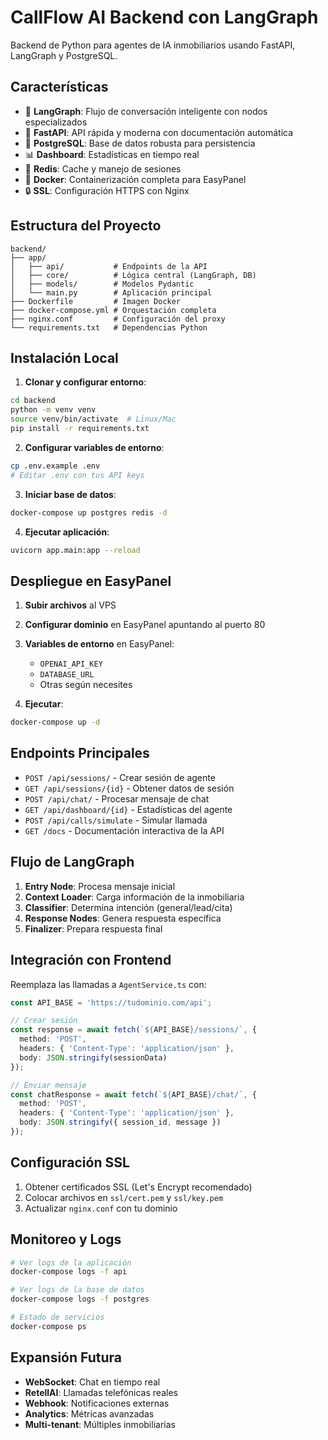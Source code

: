 
# CallFlow AI Backend con LangGraph

Backend de Python para agentes de IA inmobiliarios usando FastAPI, LangGraph y PostgreSQL.

## Características

- 🤖 **LangGraph**: Flujo de conversación inteligente con nodos especializados
- 🚀 **FastAPI**: API rápida y moderna con documentación automática
- 🐘 **PostgreSQL**: Base de datos robusta para persistencia
- 📊 **Dashboard**: Estadísticas en tiempo real
- 🔄 **Redis**: Cache y manejo de sesiones
- 🐳 **Docker**: Containerización completa para EasyPanel
- 🔒 **SSL**: Configuración HTTPS con Nginx

## Estructura del Proyecto

```
backend/
├── app/
│   ├── api/           # Endpoints de la API
│   ├── core/          # Lógica central (LangGraph, DB)
│   ├── models/        # Modelos Pydantic
│   └── main.py        # Aplicación principal
├── Dockerfile         # Imagen Docker
├── docker-compose.yml # Orquestación completa
├── nginx.conf         # Configuración del proxy
└── requirements.txt   # Dependencias Python
```

## Instalación Local

1. **Clonar y configurar entorno**:
```bash
cd backend
python -m venv venv
source venv/bin/activate  # Linux/Mac
pip install -r requirements.txt
```

2. **Configurar variables de entorno**:
```bash
cp .env.example .env
# Editar .env con tus API keys
```

3. **Iniciar base de datos**:
```bash
docker-compose up postgres redis -d
```

4. **Ejecutar aplicación**:
```bash
uvicorn app.main:app --reload
```

## Despliegue en EasyPanel

1. **Subir archivos** al VPS
2. **Configurar dominio** en EasyPanel apuntando al puerto 80
3. **Variables de entorno** en EasyPanel:
   - `OPENAI_API_KEY`
   - `DATABASE_URL`
   - Otras según necesites

4. **Ejecutar**:
```bash
docker-compose up -d
```

## Endpoints Principales

- `POST /api/sessions/` - Crear sesión de agente
- `GET /api/sessions/{id}` - Obtener datos de sesión
- `POST /api/chat/` - Procesar mensaje de chat
- `GET /api/dashboard/{id}` - Estadísticas del agente
- `POST /api/calls/simulate` - Simular llamada
- `GET /docs` - Documentación interactiva de la API

## Flujo de LangGraph

1. **Entry Node**: Procesa mensaje inicial
2. **Context Loader**: Carga información de la inmobiliaria
3. **Classifier**: Determina intención (general/lead/cita)
4. **Response Nodes**: Genera respuesta específica
5. **Finalizer**: Prepara respuesta final

## Integración con Frontend

Reemplaza las llamadas a `AgentService.ts` con:

```typescript
const API_BASE = 'https://tudominio.com/api';

// Crear sesión
const response = await fetch(`${API_BASE}/sessions/`, {
  method: 'POST',
  headers: { 'Content-Type': 'application/json' },
  body: JSON.stringify(sessionData)
});

// Enviar mensaje
const chatResponse = await fetch(`${API_BASE}/chat/`, {
  method: 'POST',
  headers: { 'Content-Type': 'application/json' },
  body: JSON.stringify({ session_id, message })
});
```

## Configuración SSL

1. Obtener certificados SSL (Let's Encrypt recomendado)
2. Colocar archivos en `ssl/cert.pem` y `ssl/key.pem`
3. Actualizar `nginx.conf` con tu dominio

## Monitoreo y Logs

```bash
# Ver logs de la aplicación
docker-compose logs -f api

# Ver logs de la base de datos
docker-compose logs -f postgres

# Estado de servicios
docker-compose ps
```

## Expansión Futura

- **WebSocket**: Chat en tiempo real
- **RetellAI**: Llamadas telefónicas reales
- **Webhook**: Notificaciones externas
- **Analytics**: Métricas avanzadas
- **Multi-tenant**: Múltiples inmobiliarias
